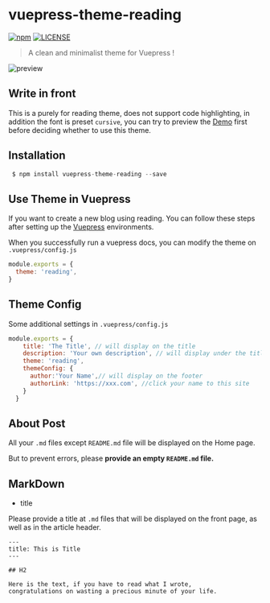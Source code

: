 
# vuepress-theme-reading

[![npm](https://img.shields.io/npm/v/vuepress-theme-reading.svg)](https://www.npmjs.com/package/vuepress-theme-reading)
[![LICENSE](https://img.shields.io/npm/l/vuepress-theme-reading.svg)](https://github.com/okarin1/vuepress-theme-reading/blob/master/LICENSE)

>A clean and minimalist theme for Vuepress !

![preview](https://s2.loli.net/2022/04/12/RBsjZ2nvgWYXcTh.png)

## Write in front

This is a purely for reading theme, does not support code highlighting, in addition the font is preset `cursive`, you can try to preview the [Demo](https://reading.okarin.cn) first before deciding whether to use this theme.


## Installation

```js
 $ npm install vuepress-theme-reading --save
```


## Use Theme in Vuepress

If you want to create a new blog using reading. You can follow these steps after setting up the [Vuepress](https://www.vuepress.cn/) environments.


When you successfully run a vuepress docs, you can modify the theme on `.vuepress/config.js` 


```js
module.exports = {
  theme: 'reading',
}
```
## Theme Config

Some additional settings in `.vuepress/config.js` 

```js
module.exports = {
    title: 'The Title', // will display on the title
    description: 'Your own description', // will display under the title
    theme: 'reading',
    themeConfig: {
      author:'Your Name',// will display on the footer
      authorLink: 'https://xxx.com', //click your name to this site
    }
  }
```


## About Post

All your `.md` files except `README.md` file will be displayed on the Home page. 

But to prevent errors, please **provide an empty `README.md` file.**

## MarkDown

- title 

Please provide a title at `.md` files that will be displayed on the front page, as well as in the article header.

```
---
title: This is Title
---

## H2

Here is the text, if you have to read what I wrote,
congratulations on wasting a precious minute of your life.

```

